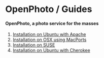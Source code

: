 OpenPhoto / Guides
=======================
#### OpenPhoto, a photo service for the masses

1.  [Installation on Ubuntu with Apache][guideinstallubuntuapache]
1.  [Installation on OSX using MacPorts][guideinstallosxmacports]
1.  [Installation on SUSE][guideinstallsuse]
1.  [Installation on Ubuntu with Cherokee][guideinstallubuntucherokee]

[guideinstallubuntuapache]: guides/InstallationUbuntuApache.markdown
[guideinstallosxmacports]: guides/InstallationOSXMacports.markdown
[guideinstallsuse]: guides/InstallationSUSE.markdown
[guideinstallubuntucherokee]: guides/InstallationUbuntuCherokee.markdown
